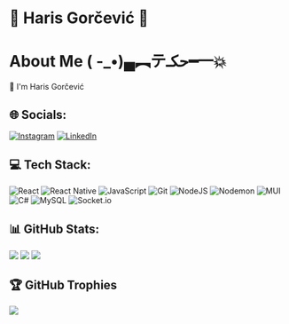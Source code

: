 # 🌟 Haris Gorčević 🌟

# About Me ( -_•)▄︻テحكـ━一💥
     
👋 I'm Haris Gorčević

## 🌐 Socials:
[![Instagram](https://img.shields.io/badge/Instagram-%23E4405F.svg?logo=Instagram&logoColor=white)](https://instagram.com/harisgorcevic) 
[![LinkedIn](https://img.shields.io/badge/LinkedIn-%230077B5.svg?logo=linkedin&logoColor=white)](https://linkedin.com/in/HarisGorčević) 

## 💻 Tech Stack:
![React](https://img.shields.io/badge/react-%2320232a.svg?style=for-the-badge&logo=react&logoColor=%2361DAFB) 
![React Native](https://img.shields.io/badge/react_native-%2320232a.svg?style=for-the-badge&logo=react&logoColor=%2361DAFB) 
![JavaScript](https://img.shields.io/badge/javascript-%23323330.svg?style=for-the-badge&logo=javascript&logoColor=%23F7DF1E) 
![Git](https://img.shields.io/badge/git-%23F05033.svg?style=for-the-badge&logo=git&logoColor=white) 
![NodeJS](https://img.shields.io/badge/node.js-6DA55F?style=for-the-badge&logo=node.js&logoColor=white) 
![Nodemon](https://img.shields.io/badge/NODEMON-%23323330.svg?style=for-the-badge&logo=nodemon&logoColor=%BBDEAD) 
![MUI](https://img.shields.io/badge/MUI-%230081CB.svg?style=for-the-badge&logo=mui&logoColor=white) 
![C#](https://img.shields.io/badge/c%23-%23239120.svg?style=for-the-badge&logo=csharp&logoColor=white) 
![MySQL](https://img.shields.io/badge/mysql-4479A1.svg?style=for-the-badge&logo=mysql&logoColor=white) 
![Socket.io](https://img.shields.io/badge/Socket.io-black?style=for-the-badge&logo=socket.io&badgeColor=010101)



## 📊 GitHub Stats:
![](https://github-readme-stats.vercel.app/api?username=GorcevicHaris&theme=blue-green&hide_border=false&include_all_commits=false&count_private=false)
![](https://github-readme-streak-stats.herokuapp.com/?user=GorcevicHaris&theme=blue-green&hide_border=false)
![](https://github-readme-stats.vercel.app/api/top-langs/?username=GorcevicHaris&theme=blue-green&hide_border=false&include_all_commits=false&count_private=false&layout=compact)

## 🏆 GitHub Trophies
![](https://github-profile-trophy.vercel.app/?username=GorcevicHaris&theme=radical&no-frame=false&no-bg=true&margin-w=4)

<!-- Proudly created with GPRM ( https://gprm.itsvg.in ) -->
